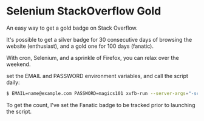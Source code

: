# Selenium StackOverflow Gold

An easy way to get a gold badge on Stack Overflow.

It's possible to get a silver badge for 30 consecutive days of browsing the
website (enthusiast), and a gold one for 100 days (fanatic).

With cron, Selenium, and a sprinkle of Firefox, you can relax over the weekend.

set the EMAIL and PASSWORD environment variables, and call the script daily:

```bash
$ EMAIL=name@example.com PASSWORD=magics101 xvfb-run --server-args="-screen 0, 1024x768x24" python gold_badge.py
```

To get the count, I've set the Fanatic badge to be tracked prior to launching
the script.
